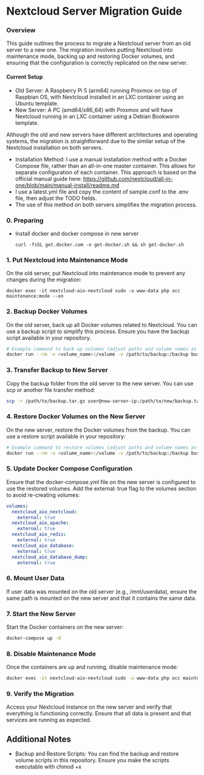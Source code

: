 # Nextcloud Server Migration Guide

### Overview

This guide outlines the process to migrate a Nextcloud server from an old server to a new one. The migration involves putting Nextcloud into maintenance mode, backing up and restoring Docker volumes, and ensuring that the configuration is correctly replicated on the new server.

#### Current Setup

- Old Server: A Raspberry Pi 5 (arm64) running Proxmox on top of Raspbian OS, with Nextcloud installed in an LXC container using an Ubuntu template.
- New Server: A PC (amd64/x86_64) with Proxmox and will have Nextcloud running in an LXC container using a Debian Bookworm template.

Although the old and new servers have different architectures and operating systems, the migration is straightforward due to the similar setup of the Nextcloud installation on both servers.

- Installation Method: I use a manual installation method with a Docker Compose file, rather than an all-in-one master container. This allows for separate configuration of each container. This approach is based on the official manual guide here: https://github.com/nextcloud/all-in-one/blob/main/manual-install/readme.md
- I use a latest.yml file and copy the content of sample.conf to the .env file, then adjust the TODO fields.
- The use of this method on both servers simplifies the migration process.

### 0. Preparing

- Install docker and docker compose in new server

  ```
  curl -fsSL get.docker.com -o get-docker.sh && sh get-docker.sh
  ```

### 1. Put Nextcloud into Maintenance Mode

On the old server, put Nextcloud into maintenance mode to prevent any changes during the migration:

```
docker exec -it nextcloud-aio-nextcloud sudo -u www-data php occ maintenance:mode --on
```

### 2. Backup Docker Volumes

On the old server, back up all Docker volumes related to Nextcloud. You can use a backup script to simplify this process. Ensure you have the backup script available in your repository.

```sh
# Example command to back up volumes (adjust paths and volume names as needed)
docker run --rm -v <volume_name>:/volume -v /path/to/backup:/backup busybox tar czf /backup/<volume_name>_backup.tar.gz -C /volume .
```

### 3. Transfer Backup to New Server

Copy the backup folder from the old server to the new server. You can use scp or another file transfer method:

```sh
scp -r /path/to/backup.tar.gz user@new-server-ip:/path/to/new/backup.tar.gz
```

### 4. Restore Docker Volumes on the New Server

On the new server, restore the Docker volumes from the backup. You can use a restore script available in your repository:

```sh
# Example command to restore volumes (adjust paths and volume names as needed)
docker run --rm -v <volume_name>:/volume -v /path/to/backup:/backup busybox sh -c "tar xzf /backup/<volume_name>_backup.tar.gz -C /volume"
```

### 5. Update Docker Compose Configuration

Ensure that the docker-compose.yml file on the new server is configured to use the restored volumes. Add the external: true flag to the volumes section to avoid re-creating volumes:

```yaml
volumes:
  nextcloud_aio_nextcloud:
    external: true
  nextcloud_aio_apache:
    external: true
  nextcloud_aio_redis:
    external: true
  nextcloud_aio_database:
    external: true
  nextcloud_aio_database_dump:
    external: true
```

### 6. Mount User Data

If user data was mounted on the old server (e.g., /mnt/userdata), ensure the same path is mounted on the new server and that it contains the same data.

### 7. Start the New Server

Start the Docker containers on the new server:

```sh
docker-compose up -d
```

### 8. Disable Maintenance Mode

Once the containers are up and running, disable maintenance mode:

```sh
docker exec -it nextcloud-aio-nextcloud sudo -u www-data php occ maintenance:mode --off
```

### 9. Verify the Migration

Access your Nextcloud instance on the new server and verify that everything is functioning correctly. Ensure that all data is present and that services are running as expected.

## Additional Notes

- Backup and Restore Scripts: You can find the backup and restore volume scripts in this repository. Ensure you make the scripts executable with chmod +x <script> before running them.
- Configuration Files: Verify that all configuration files (e.g., .env, docker-compose.yml) on the new server match those of the old server, with appropriate adjustments for paths and environment-specific settings.

## Troubleshooting

- Volume Already Exists: If you encounter warnings about volumes already existing, ensure that the volumes are correctly marked as external in docker-compose.yml.
- Data Inconsistencies: Double-check that all data has been correctly restored and that the volumes contain the expected data.

By following these steps, you should be able to migrate your Nextcloud server to a new machine while retaining all your data and configuration settings.
